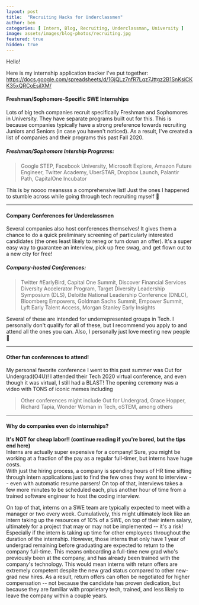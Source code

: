 ```yaml
---
layout: post
title:  "Recruiting Hacks for Underclassmen"
author: ben
categories: [ Intern, Blog, Recruiting, Underclassman, University ]
image: assets/images/blog-photos/recruiting.jpg
featured: true
hidden: true
---
```


Hello!<br>

Here is my internship application tracker I've put together: https://docs.google.com/spreadsheets/d/1GjQLz7nfR7Lqz7Jttgz2B1SnKsiCKK35xQRCoEsilXM/

#### Freshman/Sophomore-Specific SWE Internships  
Lots of big tech companies recruit specifically Freshman and Sophomores in University. They have separate programs built out for this. This is because companies typically have a strong preference towards recruiting Juniors and Seniors (in case you haven't noticed). As a result, I've created a list of companies and their programs this past Fall 2020. 


##### Freshman/Sophomore Intership Programs:
> Google STEP, Facebook University, Microsoft Explore, Amazon Future Engineer, Twitter Academy, UberSTAR, Dropbox Launch, Palantir Path, CapitalOne Incubator

This is by noooo meanssss a comprehensive list! Just the ones I happened to stumble across while going through tech recruiting myself 🙂
<hr>

#### Company Conferences for Underclassmen
Several companies also host conferences themselves! It gives them a chance to do a quick preliminary screening of particularly interested candidates (the ones least likely to reneg or turn down an offer). It's a super easy way to guarantee an interview, pick up free swag, and get flown out to a new city for free! <br>

##### Company-hosted Conferences:
> Twitter #EarlyBird, Capital One Summit, Discover Financial Services Diversity Accelerator Program, Target Diversity Leadership Symposium (DLS), Deloitte National Leadership Conference (DNLC), Bloomberg Empowers, Goldman Sachs Summit, Empower Summit, Lyft Early Talent Access, Morgan Stanley Early Insights

Several of these are intended for underrepresented groups in Tech. I personally don't qualify for all of these, but I recommend you apply to and attend all the ones you can. Also, I personally just love meeting new people 🙂
<hr>

#### Other fun conferences to attend!
My personal favorite conference I went to this past summer was Out for Undergrad(O4U)! I attended their Tech 2020 virtual conference, and even though it was virtual, I still had a BLAST! The opening ceremony was a video with TONS of iconic memes including  <br>
> Other conferences might include Out for Undergrad, Grace Hopper, Richard Tapia, Wonder Woman in Tech, oSTEM, among others
<hr>

#### Why do companies even do internships?
<b> It's NOT for cheap labor!! (continue reading if you're bored, but the tips end here) </b> 
<br>
Interns are actually super expensive for a company! Sure, you might be working at a fraction of the pay as a regular full-timer, but interns have huge costs. <br>
With just the hiring process, a company is spending hours of HR time sifting through intern applications just to find the few ones they want to interview -- even with automatic resume parsers! On top of that, interviews takes a few more minutes to be scheduled each, plus another hour of time from a trained software engineer to host the coding interview.

On top of that, interns on a SWE team are typically expected to meet with a manager or two every week. Cumulatively, this might ultimately look like an intern taking up the resources of 10% of a SWE, on top of their intern salary, ultimately for a project that may or may not be implemented -- it's a risk! Especially if the intern is taking up time for other employees throughout the duration of the internship. However, those interns that only have 1 year of undergrad remaining before graduating are expected to return to the company full-time. This means onboarding a full-time new grad who's previously been at the company, and has already been trained with the company's technology. This would mean interns with return offers are extremely competent despite the new grad status compared to other new-grad new hires. As a result, return offers can often be negotiated for higher compensation -- not because the candidate has proven dedication, but because they are familiar with proprietary tech, trained, and less likely to leave the company within a couple years.
